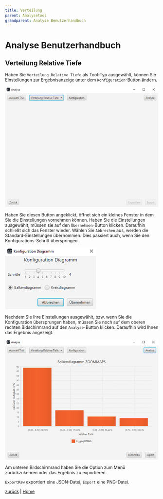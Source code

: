 ```yaml
---
title: Verteilung
parent: Analysetool
grandparent: Analyse Benutzerhandbuch
---
```

# Analyse Benutzerhandbuch

## Verteilung Relative Tiefe

Haben Sie `Verteilung Relative Tiefe` als Tool-Typ ausgewählt, können Sie Einstellungen zur Ergebnisanzeige unter dem `Konfiguration`-Button ändern.

![verteilung](resources/verteilung.PNG)

Haben Sie diesen Button angeklickt, öffnet sich ein kleines Fenster in dem Sie die Einstellungen vornehmen können. Haben Sie die Einstellungen ausgewählt, müssen sie auf den `Übernehmen`-Button klicken. Daraufhin schließt sich das Fenster wieder.
Wählen Sie `Abbrechen` aus, werden die Standard-Einstellungen übernommen. Dies passiert auch, wenn Sie den Konfigurations-Schritt überspringen.

![verteilungkonfig](resources/verteilungkonfig.PNG)

Nachdem Sie Ihre Einstellungen ausgewählt, bzw. wenn Sie die Konfiguration übersprungen haben, müssen Sie noch auf dem oberen rechten Bidschirmrand auf den `Analyse`-Button klicken. Daraufhin wird Ihnen das Ergebnis angezeigt.

![verteilungergebnis](resources/verteilungergebnis.PNG)

Am unteren Bildschirmrand haben Sie die Option zum Menü zurückzukehren oder das Ergebnis zu exportieren.

`ExportRaw` exportiert eine JSON-Datei, `Export` eine PNG-Datei.

[zurück](index.md) | [Home](../../index.md)
